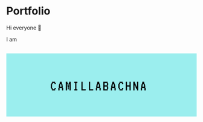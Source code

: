 # Portfolio

Hi everyone :open_hands:

I am

<h2 align="center">
  <img src="images/name.gif" alt="Camilla name" width="600px" />
  <br>
</h2>
